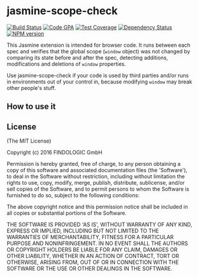 # jasmine-scope-check

[![Build Status][build-image]][build-url]
[![Code GPA][gpa-image]][gpa-url]
[![Test Coverage][coverage-image]][coverage-url]
[![Dependency Status][depstat-image]][depstat-url]
[![NPM version][npm-image]][npm-url]

This Jasmine extension is intended for browser code.
It runs between each spec and verifies that the global scope (`window` object) was not changed by comparing its state
before and after the spec, detecting additions, modifications and deletions of `window` properties.

Use jasmine-scope-check if your code is used by third parties and/or runs in environments out of your control in,
because modifying `window` may break other people's stuff.

## How to use it

## License

(The MIT License)

Copyright (c) 2016 FINDOLOGIC GmbH

Permission is hereby granted, free of charge, to any person obtaining
a copy of this software and associated documentation files (the
'Software'), to deal in the Software without restriction, including
without limitation the rights to use, copy, modify, merge, publish,
distribute, sublicense, and/or sell copies of the Software, and to
permit persons to whom the Software is furnished to do so, subject to
the following conditions:

The above copyright notice and this permission notice shall be
included in all copies or substantial portions of the Software.

THE SOFTWARE IS PROVIDED 'AS IS', WITHOUT WARRANTY OF ANY KIND,
EXPRESS OR IMPLIED, INCLUDING BUT NOT LIMITED TO THE WARRANTIES OF
MERCHANTABILITY, FITNESS FOR A PARTICULAR PURPOSE AND NONINFRINGEMENT.
IN NO EVENT SHALL THE AUTHORS OR COPYRIGHT HOLDERS BE LIABLE FOR ANY
CLAIM, DAMAGES OR OTHER LIABILITY, WHETHER IN AN ACTION OF CONTRACT,
TORT OR OTHERWISE, ARISING FROM, OUT OF OR IN CONNECTION WITH THE
SOFTWARE OR THE USE OR OTHER DEALINGS IN THE SOFTWARE.



[build-url]: https://travis-ci.org/findologic/jasmine-scope-check
[build-image]: http://img.shields.io/travis/findologic/jasmine-scope-check.png

[gpa-url]: https://codeclimate.com/github/findologic/jasmine-scope-check
[gpa-image]: https://codeclimate.com/github/findologic/jasmine-scope-check.png

[coverage-url]: https://codeclimate.com/github/findologic/jasmine-scope-check/code?sort=covered_percent&sort_direction=desc
[coverage-image]: https://codeclimate.com/github/findologic/jasmine-scope-check/coverage.png

[depstat-url]: https://david-dm.org/findologic/jasmine-scope-check
[depstat-image]: https://david-dm.org/findologic/jasmine-scope-check.png?theme=shields.io

[issues-url]: https://github.com/findologic/jasmine-scope-check/issues
[issues-image]: http://img.shields.io/github/issues/findologic/jasmine-scope-check.png

[downloads-url]: https://www.npmjs.org/package/jasmine-scope-check
[downloads-image]: http://img.shields.io/npm/dm/jasmine-scope-check.png

[npm-url]: https://www.npmjs.org/package/jasmine-scope-check
[npm-image]: https://badge.fury.io/js/jasmine-scope-check.png
